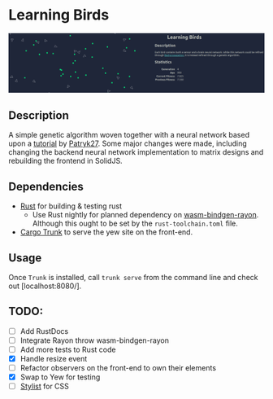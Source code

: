 # Learning Birds

![screenshot](res/app-screenshot.png)

## Description
A simple genetic algorithm woven together with a neural network based upon a [tutorial](https://pwy.io/en/posts/learning-to-fly-pt1/) by [Patryk27](https://github.com/Patryk27/shorelark). Some major changes were made, including changing the backend neural network implementation to matrix designs and rebuilding the frontend in SolidJS.

## Dependencies
- [Rust](https://www.rust-lang.org/) for building & testing rust
  - Use Rust nightly for planned dependency on [wasm-bindgen-rayon](https://github.com/GoogleChromeLabs/wasm-bindgen-rayon). Although this ought to be set by the `rust-toolchain.toml` file.
- [Cargo Trunk](https://trunkrs.dev/) to serve the yew site on the front-end.

## Usage
Once `Trunk` is installed, call `trunk serve` from the command line and check out [localhost:8080/].

## TODO:
- [ ] Add RustDocs
- [ ] Integrate Rayon throw wasm-bindgen-rayon
- [ ] Add more tests to Rust code
- [x] Handle resize event
- [ ] Refactor observers on the front-end to own their elements
- [x] Swap to Yew for testing
- [ ] [Stylist](https://crates.io/crates/stylist) for CSS